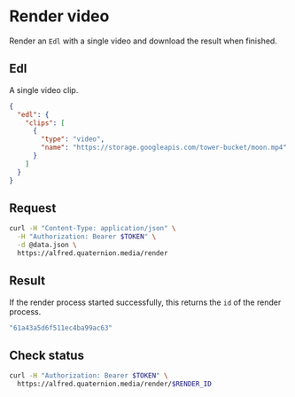 # Render video
Render an `Edl` with a single video and download the result when finished.

## Edl
A single video clip.
``` json title="data.json"
{
  "edl": {
    "clips": [
      {
        "type": "video",
        "name": "https://storage.googleapis.com/tower-bucket/moon.mp4"
      }
    ]
  }
}
```

## Request
``` bash title="Render Video"
curl -H "Content-Type: application/json" \
  -H "Authorization: Bearer $TOKEN" \
  -d @data.json \
  https://alfred.quaternion.media/render
```
## Result
If the render process started successfully, this returns the `id` of the render process.
``` bash title="RenderId"
"61a43a5d6f511ec4ba99ac63"
```
## Check status


``` bash title="Render Video"
curl -H "Authorization: Bearer $TOKEN" \
  https://alfred.quaternion.media/render/$RENDER_ID
```
